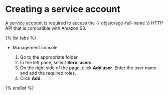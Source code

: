 # Creating a service account

[A service account](../../../iam/concepts/users/service-accounts.md) is required to access the {{ objstorage-full-name }} HTTP API that is compatible with Amazon S3.

{% list tabs %}

- Management console
  
  1. Go to the appropriate folder.
  1. In the left pane, select **Serv. users**.
  1. On the right side of the page, click **Add user**.
  Enter the user name and add the required roles.
  1. Click **Add**.
  
{% endlist %}

